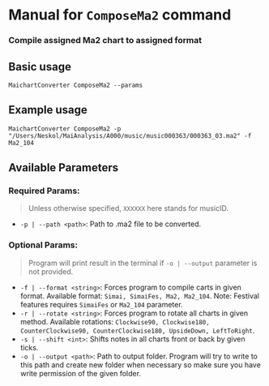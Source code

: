 # Manual for `ComposeMa2` command

### Compile assigned Ma2 chart to assigned format

## Basic usage

    MaichartConverter ComposeMa2 --params

## Example usage

    MaichartConverter ComposeMa2 -p "/Users/Neskol/MaiAnalysis/A000/music/music000363/000363_03.ma2" -f Ma2_104

## Available Parameters

### Required Params:

> Unless otherwise specified, `XXXXXX` here stands for musicID.

- `-p | --path <path>`: Path to .ma2 file to be converted.

### Optional Params:

> Program will print result in the terminal if `-o | --output` parameter is not provided.

- `-f | --format <string>`: Forces program to compile carts in given format. Available
  format: `Simai, SimaiFes, Ma2, Ma2_104`. Note: Festival features requires `SimaiFes` or `Ma2_104` parameter.
- `-r | --rotate <string>`: Forces program to rotate all charts in given method. Available
  rotations: `Clockwise90, Clockwise180, CounterClockwise90, CounterClockwise180, UpsideDown, LeftToRight`.
- `-s | --shift <int>`: Shifts notes in all charts front or back by given ticks.
- `-o | --output <path>`: Path to output folder. Program will try to write to this path and create new folder when
  necessary so make sure you have write permission of the given folder.
